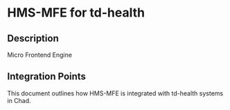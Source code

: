 # HMS-MFE for td-health

## Description

Micro Frontend Engine

## Integration Points

This document outlines how HMS-MFE is integrated with td-health systems in Chad.
